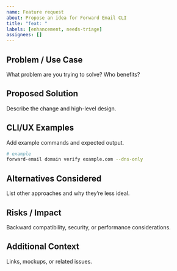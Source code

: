 ```yaml
---
name: Feature request
about: Propose an idea for Forward Email CLI
title: "feat: "
labels: [enhancement, needs-triage]
assignees: []
---
```


## Problem / Use Case
What problem are you trying to solve? Who benefits?

## Proposed Solution
Describe the change and high-level design.

## CLI/UX Examples
Add example commands and expected output.
```bash
# example
forward-email domain verify example.com --dns-only
```

## Alternatives Considered
List other approaches and why they’re less ideal.

## Risks / Impact
Backward compatibility, security, or performance considerations.

## Additional Context
Links, mockups, or related issues.
